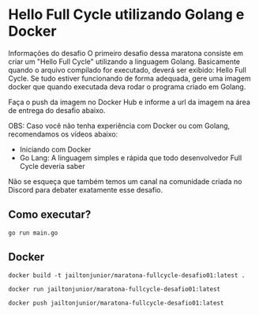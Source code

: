 # Hello Full Cycle utilizando Golang e Docker

Informações do desafio
O primeiro desafio dessa maratona consiste em criar um "Hello Full Cycle" utilizando a linguagem Golang.
Basicamente quando o arquivo compilado for executado, deverá ser exibido: Hello Full Cycle.
Se tudo estiver funcionando de forma adequada, gere uma imagem docker que quando executada deva rodar o programa criado em Golang.

Faça o push da imagem no Docker Hub e informe a url da imagem na área de entrega do desafio abaixo.

OBS: Caso você não tenha experiência com Docker ou com Golang, recomendamos os vídeos abaixo:
- Iniciando com Docker
- Go Lang: A linguagem simples e rápida que todo desenvolvedor Full Cycle deveria saber

Não se esqueça que também temos um canal na comunidade criada no Discord para debater exatamente esse desafio.

## Como executar?
```
go run main.go
```

## Docker
```
docker build -t jailtonjunior/maratona-fullcycle-desafio01:latest .
```
```
docker run jailtonjunior/maratona-fullcycle-desafio01:latest
```
```
docker push jailtonjunior/maratona-fullcycle-desafio01:latest
```